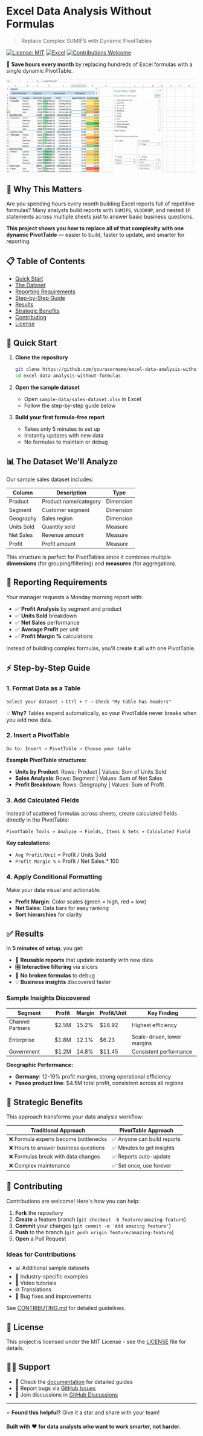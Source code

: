 # Excel Data Analysis Without Formulas

> Replace Complex SUMIFS with Dynamic PivotTables

[![License: MIT](https://img.shields.io/badge/License-MIT-yellow.svg)](https://opensource.org/licenses/MIT)
[![Excel](https://img.shields.io/badge/Excel-2016%2B-green.svg)](https://www.microsoft.com/en-us/microsoft-365/excel)
[![Contributions Welcome](https://img.shields.io/badge/contributions-welcome-brightgreen.svg?style=flat)](CONTRIBUTING.md)

🚀 **Save hours every month** by replacing hundreds of Excel formulas with a single dynamic PivotTable.

![Preview](screenshots\4.png) <!-- Add screenshot here -->

## 🌟 Why This Matters

Are you spending hours every month building Excel reports full of repetitive formulas? Many analysts build reports with `SUMIFS`, `VLOOKUP`, and nested `IF` statements across multiple sheets just to answer basic business questions.

**This project shows you how to replace all of that complexity with one dynamic PivotTable** — easier to build, faster to update, and smarter for reporting.

## 📋 Table of Contents

- [Quick Start](#-quick-start)
- [The Dataset](#-the-dataset-well-analyze)
- [Reporting Requirements](#-reporting-requirements)
- [Step-by-Step Guide](#-step-by-step-guide)
- [Results](#-results)
- [Strategic Benefits](#-strategic-benefits)
- [Contributing](#-contributing)
- [License](#-license)

## 🚀 Quick Start

1. **Clone the repository**
   ```bash
   git clone https://github.com/yourusername/excel-data-analysis-without-formulas.git
   cd excel-data-analysis-without-formulas
   ```

2. **Open the sample dataset**
   - Open `sample-data/sales-dataset.xlsx` in Excel
   - Follow the step-by-step guide below

3. **Build your first formula-free report**
   - Takes only 5 minutes to set up
   - Instantly updates with new data
   - No formulas to maintain or debug

## 📊 The Dataset We'll Analyze

Our sample sales dataset includes:

| Column | Description | Type |
|--------|-------------|------|
| Product | Product name/category | Dimension |
| Segment | Customer segment | Dimension |
| Geography | Sales region | Dimension |
| Units Sold | Quantity sold | Measure |
| Net Sales | Revenue amount | Measure |
| Profit | Profit amount | Measure |

This structure is perfect for PivotTables since it combines multiple **dimensions** (for grouping/filtering) and **measures** (for aggregation).

## 📑 Reporting Requirements

Your manager requests a Monday morning report with:

- ✅ **Profit Analysis** by segment and product
- ✅ **Units Sold** breakdown
- ✅ **Net Sales** performance
- ✅ **Average Profit** per unit
- ✅ **Profit Margin %** calculations

Instead of building complex formulas, you'll create it all with one PivotTable.

## ⚡ Step-by-Step Guide

### 1. Format Data as a Table
```
Select your dataset → Ctrl + T → Check "My table has headers"
```
💡 **Why?** Tables expand automatically, so your PivotTable never breaks when you add new data.

### 2. Insert a PivotTable
```
Go to: Insert → PivotTable → Choose your table
```

**Example PivotTable structures:**
- **Units by Product**: Rows: Product | Values: Sum of Units Sold
- **Sales Analysis**: Rows: Segment | Values: Sum of Net Sales
- **Profit Breakdown**: Rows: Geography | Values: Sum of Profit

### 3. Add Calculated Fields
Instead of scattered formulas across sheets, create calculated fields directly in the PivotTable:

```
PivotTable Tools → Analyze → Fields, Items & Sets → Calculated Field
```

**Key calculations:**
- `Avg Profit/Unit` = Profit / Units Sold
- `Profit Margin %` = Profit / Net Sales * 100

### 4. Apply Conditional Formatting
Make your data visual and actionable:
- **Profit Margin**: Color scales (green = high, red = low)
- **Net Sales**: Data bars for easy ranking
- **Sort hierarchies** for clarity

## ✅ Results

In **5 minutes of setup**, you get:

- 🔄 **Reusable reports** that update instantly with new data
- 🎛️ **Interactive filtering** via slicers
- 🚫 **No broken formulas** to debug
- 💡 **Business insights** discovered faster

### Sample Insights Discovered

| Segment | Profit | Margin | Profit/Unit | Key Finding |
|---------|--------|--------|-------------|-------------|
| Channel Partners | $2.5M | 15.2% | $16.92 | Highest efficiency |
| Enterprise | $1.8M | 12.1% | $6.23 | Scale-driven, lower margins |
| Government | $1.2M | 14.8% | $11.45 | Consistent performance |

**Geographic Performance:**
- **Germany**: 12-19% profit margins, strong operational efficiency
- **Paseo product line**: $4.5M total profit, consistent across all regions

## 🧠 Strategic Benefits

This approach transforms your data analysis workflow:

| Traditional Approach | PivotTable Approach |
|---------------------|-------------------|
| ❌ Formula experts become bottlenecks | ✅ Anyone can build reports |
| ❌ Hours to answer business questions | ✅ Minutes to get insights |
| ❌ Formulas break with data changes | ✅ Reports auto-update |
| ❌ Complex maintenance | ✅ Set once, use forever |


## 🤝 Contributing

Contributions are welcome! Here's how you can help:

1. **Fork** the repository
2. **Create** a feature branch (`git checkout -b feature/amazing-feature`)
3. **Commit** your changes (`git commit -m 'Add amazing feature'`)
4. **Push** to the branch (`git push origin feature/amazing-feature`)
5. **Open** a Pull Request

### Ideas for Contributions
- 📊 Additional sample datasets
- 📖 Industry-specific examples
- 🎥 Video tutorials
- 🌐 Translations
- 🐛 Bug fixes and improvements

See [CONTRIBUTING.md](CONTRIBUTING.md) for detailed guidelines.

## 📜 License

This project is licensed under the MIT License - see the [LICENSE](LICENSE) file for details.

## 🙋‍♂️ Support

- 📖 Check the [documentation](documentation/) for detailed guides
- 🐛 Report bugs via [GitHub Issues](https://github.com/yourusername/excel-data-analysis-without-formulas/issues)
- 💬 Join discussions in [GitHub Discussions](https://github.com/yourusername/excel-data-analysis-without-formulas/discussions)

---

⭐ **Found this helpful?** Give it a star and share with your team!

**Built with ❤️ for data analysts who want to work smarter, not harder.**
